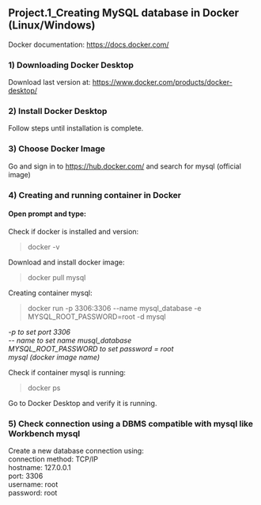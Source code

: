 ## Project.1_Creating MySQL database in Docker (Linux/Windows)
Docker documentation: https://docs.docker.com/

### 1) Downloading Docker Desktop
Download last version at: https://www.docker.com/products/docker-desktop/

### 2) Install Docker Desktop
Follow steps until installation is complete.

### 3) Choose Docker Image
Go and sign in to https://hub.docker.com/ and search for mysql (official image)

### 4) Creating and running container in Docker
#### Open prompt and type:

Check if docker is installed and version:
> docker -v

Download and install docker image:
>  docker pull mysql

Creating container mysql:
> docker run -p 3306:3306 --name mysql_database -e MYSQL_ROOT_PASSWORD=root -d mysql

*-p to set port 3306  
-- name to set name musql_database  
MYSQL_ROOT_PASSWORD to set password = root  
mysql (docker image name)*

Check if container mysql is running:
> docker ps

Go to Docker Desktop and verify it is running.

### 5) Check connection using a DBMS compatible with mysql like Workbench mysql

Create a new database connection using:  
connection method: TCP/IP  
hostname: 127.0.0.1  
port: 3306  
username: root  
password: root
